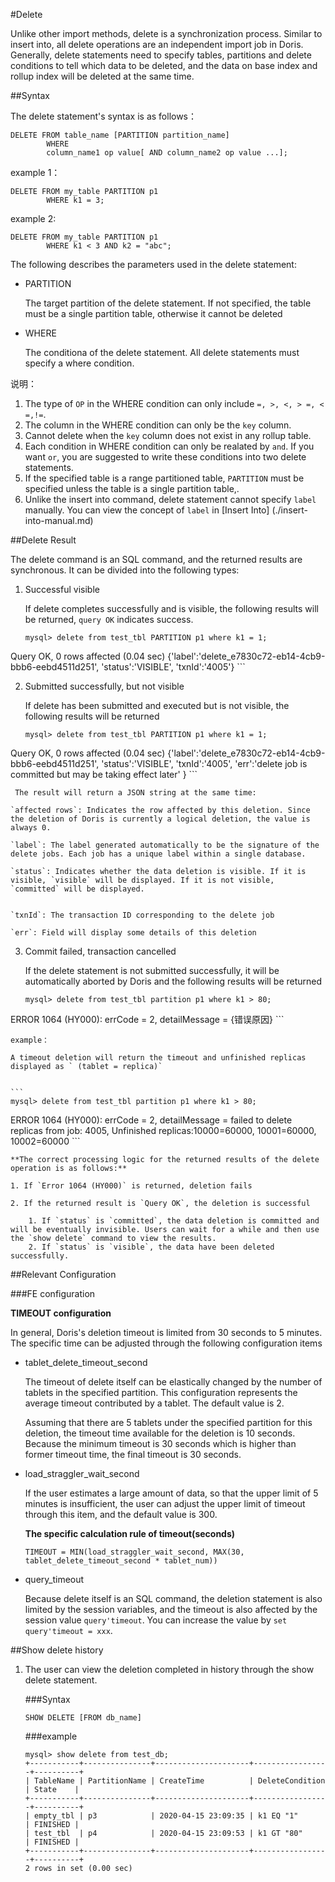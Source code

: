 <!-- 
Licensed to the Apache Software Foundation (ASF) under one
or more contributor license agreements.  See the NOTICE file
distributed with this work for additional information
regarding copyright ownership.  The ASF licenses this file
to you under the Apache License, Version 2.0 (the
"License"); you may not use this file except in compliance
with the License.  You may obtain a copy of the License at

  http://www.apache.org/licenses/LICENSE-2.0

Unless required by applicable law or agreed to in writing,
software distributed under the License is distributed on an
"AS IS" BASIS, WITHOUT WARRANTIES OR CONDITIONS OF ANY
KIND, either express or implied.  See the License for the
specific language governing permissions and limitations
under the License.
-->

#Delete

Unlike other import methods, delete is a synchronization process. Similar to insert into, all delete operations are an independent import job in Doris. Generally, delete statements need to specify tables, partitions and delete conditions to tell which data to be deleted, and the data on base index and rollup index will be deleted at the same time.


##Syntax

The delete statement's syntax is as follows：

```
DELETE FROM table_name [PARTITION partition_name]
        WHERE
        column_name1 op value[ AND column_name2 op value ...];
```

example 1：

```
DELETE FROM my_table PARTITION p1
        WHERE k1 = 3;
```

example 2:

```
DELETE FROM my_table PARTITION p1
        WHERE k1 < 3 AND k2 = "abc";
```

The following describes the parameters used in the delete statement:

* PARTITION
	
	The target partition of the delete statement. If not specified, the table must be a single partition table, otherwise it cannot be deleted


* WHERE
	
	The conditiona of the delete statement. All delete statements must specify a where condition.

说明：

1. The type of `OP` in the WHERE condition can only include `=, >, <, > =, < =,!=`.
2. The column in the WHERE condition can only be the `key` column.
3. Cannot delete when the `key` column does not exist in any rollup table.
4. Each condition in WHERE condition can only be realated by `and`. If you want `or`, you are suggested to write these conditions into two delete statements.
5. If the specified table is a range partitioned table, `PARTITION` must be specified unless the table is a single partition table,.
6. Unlike the insert into command, delete statement cannot specify `label` manually. You can view the concept of `label` in [Insert Into] (./insert-into-manual.md)

##Delete Result

The delete command is an SQL command, and the returned results are synchronous. It can be divided into the following types:

1. Successful visible

	If delete completes successfully and is visible, the following results will be returned, `query OK` indicates success.
	
	```
	mysql> delete from test_tbl PARTITION p1 where k1 = 1;
Query OK, 0 rows affected (0.04 sec)
{'label':'delete_e7830c72-eb14-4cb9-bbb6-eebd4511d251', 'status':'VISIBLE', 'txnId':'4005'}
	```
	
2. Submitted successfully, but not visible


    If delete has been submitted and executed but is not visible, the following results will be returned
    
    ```
	mysql> delete from test_tbl PARTITION p1 where k1 = 1;
Query OK, 0 rows affected (0.04 sec)
{'label':'delete_e7830c72-eb14-4cb9-bbb6-eebd4511d251', 'status':'VISIBLE', 'txnId':'4005', 'err':'delete job is committed but may be taking effect later' }
	```
	
     The result will return a JSON string at the same time:
	
    `affected rows`: Indicates the row affected by this deletion. Since the deletion of Doris is currently a logical deletion, the value is always 0.
    
    `label`: The label generated automatically to be the signature of the delete jobs. Each job has a unique label within a single database.
    
    `status`: Indicates whether the data deletion is visible. If it is visible, `visible` will be displayed. If it is not visible, `committed` will be displayed.

    
    `txnId`: The transaction ID corresponding to the delete job
    
    `err`: Field will display some details of this deletion
	
3. Commit failed, transaction cancelled

    If the delete statement is not submitted successfully, it will be automatically aborted by Doris and the following results will be returned

    
    ```
	mysql> delete from test_tbl partition p1 where k1 > 80;
ERROR 1064 (HY000): errCode = 2, detailMessage = {错误原因}
	```
	
    example：
    
    A timeout deletion will return the timeout and unfinished replicas displayed as ` (tablet = replica)`
    

    ```
	mysql> delete from test_tbl partition p1 where k1 > 80;
ERROR 1064 (HY000): errCode = 2, detailMessage = failed to delete replicas from job: 4005, Unfinished replicas:10000=60000, 10001=60000, 10002=60000
	```
	
    **The correct processing logic for the returned results of the delete operation is as follows:**
    
    1. If `Error 1064 (HY000)` is returned, deletion fails
    
    2. If the returned result is `Query OK`, the deletion is successful

    	1. If `status` is `committed`, the data deletion is committed and will be eventually invisible. Users can wait for a while and then use the `show delete` command to view the results.
    	2. If `status` is `visible`, the data have been deleted successfully.

##Relevant Configuration

###FE configuration

**TIMEOUT configuration**

In general, Doris's deletion timeout is limited from 30 seconds to 5 minutes. The specific time can be adjusted through the following configuration items

* tablet\_delete\_timeout\_second

   The timeout of delete itself can be elastically changed by the number of tablets in the specified partition. This configuration represents the average timeout contributed by a tablet. The default value is 2.
   
   Assuming that there are 5 tablets under the specified partition for this deletion, the timeout time available for the deletion is 10 seconds. Because the minimum timeout is 30 seconds which is higher than former timeout time, the final timeout is 30 seconds.
   
* load\_straggler\_wait\_second

  If the user estimates a large amount of data, so that the upper limit of 5 minutes is insufficient, the user can adjust the upper limit of timeout through this item, and the default value is 300.
  
   **The specific calculation rule of timeout(seconds)**
  
  `TIMEOUT = MIN(load_straggler_wait_second, MAX(30, tablet_delete_timeout_second * tablet_num))`
  
* query_timeout
  
  Because delete itself is an SQL command, the deletion statement is also limited by the session variables, and the timeout is also affected by the session value `query'timeout`. You can increase the value by `set query'timeout = xxx`.
  
##Show delete history
	
1. The user can view the deletion completed in history through the show delete statement.

	###Syntax

	```
	SHOW DELETE [FROM db_name]
	```
	
	###example
	
	```
	mysql> show delete from test_db;
	+-----------+---------------+---------------------+-----------------+----------+
	| TableName | PartitionName | CreateTime          | DeleteCondition | State    |
	+-----------+---------------+---------------------+-----------------+----------+
	| empty_tbl | p3            | 2020-04-15 23:09:35 | k1 EQ "1"       | FINISHED |
	| test_tbl  | p4            | 2020-04-15 23:09:53 | k1 GT "80"      | FINISHED |
	+-----------+---------------+---------------------+-----------------+----------+
	2 rows in set (0.00 sec)
	```
	